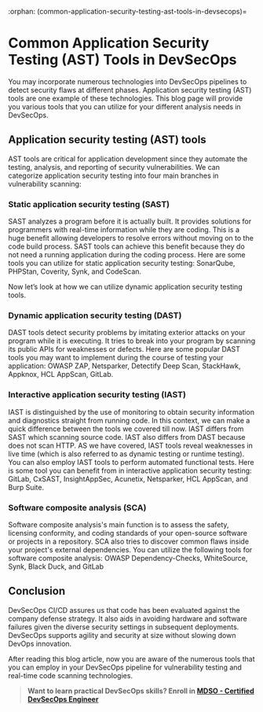 :orphan:
(common-application-security-testing-ast-tools-in-devsecops)=
# Common Application Security Testing (AST) Tools in DevSecOps
 

You may incorporate numerous technologies into DevSecOps pipelines to detect security flaws at different phases. Application security testing (AST) tools are one example of these technologies. This blog page will provide you various tools that you can utilize for your different analysis needs in DevSecOps.

## Application security testing (AST) tools

AST tools are critical for application development since they automate the testing, analysis, and reporting of security vulnerabilities. We can categorize application security testing into four main branches in vulnerability scanning:

### Static application security testing (SAST)

SAST analyzes a program before it is actually built. It provides solutions for programmers with real-time information while they are coding. This is a huge benefit allowing developers to resolve errors without moving on to the code build process. SAST tools can achieve this benefit because they do not need a running application during the coding process. Here are some tools you can utilize for static application security testing: SonarQube, PHPStan, Coverity, Synk, and CodeScan.

Now let’s look at how we can utilize dynamic application security testing tools.

### Dynamic application security testing (DAST)

DAST tools detect security problems by imitating exterior attacks on your program while it is executing.
It tries to break into your program by scanning its public APIs for weaknesses or defects. Here are some popular DAST tools you may want to implement during the course of testing your application: OWASP ZAP, Netsparker, Detectify Deep Scan, StackHawk, Appknox, HCL AppScan, GitLab.

### Interactive application security testing (IAST)

IAST is distinguished by the use of monitoring to obtain security information and diagnostics straight from running code. In this context, we can make a quick difference between the tools we covered till now. IAST differs from SAST which scanning source code. IAST also differs from DAST because does not scan HTTP. AS we have covered, IAST tools reveal weaknesses in live time (which is also referred to as dynamic testing or runtime testing). You can also employ IAST tools to perform automated functional tests. Here is some tool you can benefit from in interactive application security testing: GitLab, CxSAST, InsightAppSec, Acunetix, Netsparker, HCL AppScan, and Burp Suite.

### Software composite analysis (SCA)

Software composite analysis's main function is to assess the safety, licensing conformity, and coding standards of your open-source software or projects in a repository. SCA also tries to discover common flaws inside your project's external dependencies. You can utilize the following tools for software composite analysis: OWASP Dependency-Checks, WhiteSource, Synk, Black Duck, and GitLab

## Conclusion

DevSecOps CI/CD assures us that code has been evaluated against the company defense strategy. It also aids in avoiding hardware and software failures given the diverse security settings in subsequent deployments. DevSecOps supports agility and security at size without slowing down DevOps innovation.

After reading this blog article, now you are aware of the numerous tools that you can employ in your DevSecOps pipeline for vulnerability testing and real-time code scanning technologies.

> **Want to learn practical DevSecOps skills? Enroll in [MDSO - Certified DevSecOps Engineer](https://www.mosse-institute.com/certifications/mdso-certified-devsecops-engineer.html)**
